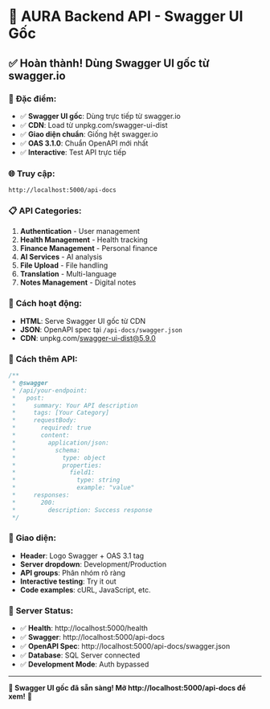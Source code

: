 # 🚀 AURA Backend API - Swagger UI Gốc

## ✅ **Hoàn thành! Dùng Swagger UI gốc từ swagger.io**

### 🎯 **Đặc điểm:**
- ✅ **Swagger UI gốc**: Dùng trực tiếp từ swagger.io
- ✅ **CDN**: Load từ unpkg.com/swagger-ui-dist
- ✅ **Giao diện chuẩn**: Giống hệt swagger.io
- ✅ **OAS 3.1.0**: Chuẩn OpenAPI mới nhất
- ✅ **Interactive**: Test API trực tiếp

### 🌐 **Truy cập:**
```
http://localhost:5000/api-docs
```

### 📋 **API Categories:**
1. **Authentication** - User management
2. **Health Management** - Health tracking  
3. **Finance Management** - Personal finance
4. **AI Services** - AI analysis
5. **File Upload** - File handling
6. **Translation** - Multi-language
7. **Notes Management** - Digital notes

### 🔧 **Cách hoạt động:**
- **HTML**: Serve Swagger UI gốc từ CDN
- **JSON**: OpenAPI spec tại `/api-docs/swagger.json`
- **CDN**: unpkg.com/swagger-ui-dist@5.9.0

### 📝 **Cách thêm API:**
```javascript
/**
 * @swagger
 * /api/your-endpoint:
 *   post:
 *     summary: Your API description
 *     tags: [Your Category]
 *     requestBody:
 *       required: true
 *       content:
 *         application/json:
 *           schema:
 *             type: object
 *             properties:
 *               field1:
 *                 type: string
 *                 example: "value"
 *     responses:
 *       200:
 *         description: Success response
 */
```

### 🎨 **Giao diện:**
- **Header**: Logo Swagger + OAS 3.1 tag
- **Server dropdown**: Development/Production
- **API groups**: Phân nhóm rõ ràng
- **Interactive testing**: Try it out
- **Code examples**: cURL, JavaScript, etc.

### 🚀 **Server Status:**
- ✅ **Health**: http://localhost:5000/health
- ✅ **Swagger**: http://localhost:5000/api-docs
- ✅ **OpenAPI Spec**: http://localhost:5000/api-docs/swagger.json
- ✅ **Database**: SQL Server connected
- ✅ **Development Mode**: Auth bypassed

---

**🎉 Swagger UI gốc đã sẵn sàng! Mở http://localhost:5000/api-docs để xem!** 🎉



